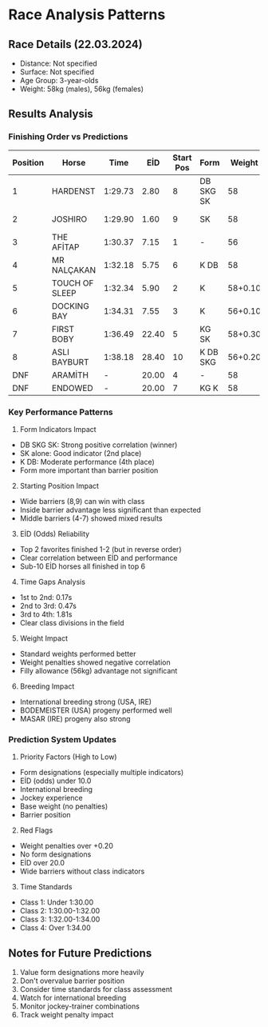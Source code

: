 # Race Analysis Patterns

## Race Details (22.03.2024)
- Distance: Not specified
- Surface: Not specified
- Age Group: 3-year-olds
- Weight: 58kg (males), 56kg (females)

## Results Analysis

### Finishing Order vs Predictions

| Position | Horse | Time | EİD | Start Pos | Form | Weight | Margin |
|----------|-------|------|-----|-----------|------|--------|---------|
| 1 | HARDENST | 1:29.73 | 2.80 | 8 | DB SKG SK | 58 | Winner |
| 2 | JOSHIRO | 1:29.90 | 1.60 | 9 | SK | 58 | 1.5 lengths |
| 3 | THE AFİTAP | 1:30.37 | 7.15 | 1 | - | 56 | 3 lengths |
| 4 | MR NALÇAKAN | 1:32.18 | 5.75 | 6 | K DB | 58 | 12 lengths |
| 5 | TOUCH OF SLEEP | 1:32.34 | 5.90 | 2 | K | 58+0.10 | 1 length |
| 6 | DOCKING BAY | 1:34.31 | 7.55 | 3 | K | 56+0.10 | - |
| 7 | FIRST BOBY | 1:36.49 | 22.40 | 5 | KG SK | 58+0.30 | - |
| 8 | ASLI BAYBURT | 1:38.18 | 28.40 | 10 | K DB SKG | 56+0.20 | - |
| DNF | ARAMİTH | - | 20.00 | 4 | - | 58 | - |
| DNF | ENDOWED | - | 20.00 | 7 | KG K | 58 | - |

### Key Performance Patterns

1. Form Indicators Impact
- DB SKG SK: Strong positive correlation (winner)
- SK alone: Good indicator (2nd place)
- K DB: Moderate performance (4th place)
- Form more important than barrier position

2. Starting Position Impact
- Wide barriers (8,9) can win with class
- Inside barrier advantage less significant than expected
- Middle barriers (4-7) showed mixed results

3. EİD (Odds) Reliability
- Top 2 favorites finished 1-2 (but in reverse order)
- Clear correlation between EİD and performance
- Sub-10 EİD horses all finished in top 6

4. Time Gaps Analysis
- 1st to 2nd: 0.17s
- 2nd to 3rd: 0.47s
- 3rd to 4th: 1.81s
- Clear class divisions in the field

5. Weight Impact
- Standard weights performed better
- Weight penalties showed negative correlation
- Filly allowance (56kg) advantage not significant

6. Breeding Impact
- International breeding strong (USA, IRE)
- BODEMEISTER (USA) progeny performed well
- MASAR (IRE) progeny also strong

### Prediction System Updates

1. Priority Factors (High to Low)
- Form designations (especially multiple indicators)
- EİD (odds) under 10.0
- International breeding
- Jockey experience
- Base weight (no penalties)
- Barrier position

2. Red Flags
- Weight penalties over +0.20
- No form designations
- EİD over 20.0
- Wide barriers without class indicators

3. Time Standards
- Class 1: Under 1:30.00
- Class 2: 1:30.00-1:32.00
- Class 3: 1:32.00-1:34.00
- Class 4: Over 1:34.00

## Notes for Future Predictions
1. Value form designations more heavily
2. Don't overvalue barrier position
3. Consider time standards for class assessment
4. Watch for international breeding
5. Monitor jockey-trainer combinations
6. Track weight penalty impact 